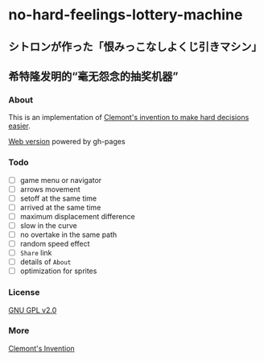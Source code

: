 # no-hard-feelings-lottery-machine

## シトロンが作った「恨みっこなしよくじ引きマシン」

## 希特隆发明的“毫无怨念的抽奖机器”

### About

This is an implementation of [Clemont's invention to make hard decisions easier][link2].

[Web version][link1] powered by gh-pages

[link1]: http://dagnaf.github.io/no-hard-feelings-lottery-machine

[link2]: http://bulbapedia.bulbagarden.net/wiki/User:Blazingfist/List_of_Clemont's_inventions

### Todo

- [ ] game menu or navigator
- [ ] arrows movement
 - [ ] setoff at the same time
 - [ ] arrived at the same time
 - [ ] maximum displacement difference
 - [ ] slow in the curve
 - [ ] no overtake in the same path
 - [ ] random speed effect
- [ ] `Share` link
- [ ] details of `About`
- [ ] optimization for sprites

### License

[GNU GPL v2.0][link4]

### More

[Clemont's Invention][link3]

[link3]: http://wiki.xn--rckteqa2e.com/wiki/%E3%82%B7%E3%83%88%E3%83%AD%E3%83%B3%E3%81%AE%E7%99%BA%E6%98%8E%E5%93%81%E4%B8%80%E8%A6%A7

[link4]: https://github.com/dagnaf/no-hard-feelings-lottery-machine/raw/gh-pages/LICENSE
